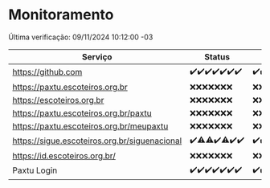 # Monitoramento

Última verificação: 09/11/2024 10:12:00 -03

|Serviço|Status|Últimas 24h|
|---|---|---|
|https://github.com|<span title="2024-11-02: OK=23">✔️</span><span title="2024-11-03: OK=23">✔️</span><span title="2024-11-04: OK=23">✔️</span><span title="2024-11-05: OK=23">✔️</span><span title="2024-11-06: OK=23">✔️</span><span title="2024-11-07: OK=23">✔️</span><span title="2024-11-08: OK=12">✔️</span>|<span title="08/11/2024 10:15:00 -03 : 200">✔️</span><span title="08/11/2024 11:07:00 -03 : 200">✔️</span><span title="08/11/2024 12:08:00 -03 : 200">✔️</span><span title="08/11/2024 13:09:00 -03 : 200">✔️</span><span title="08/11/2024 14:07:00 -03 : 200">✔️</span><span title="08/11/2024 15:10:00 -03 : 200">✔️</span><span title="08/11/2024 16:06:00 -03 : 200">✔️</span><span title="08/11/2024 17:08:00 -03 : 200">✔️</span><span title="08/11/2024 18:07:00 -03 : 200">✔️</span><span title="08/11/2024 19:07:00 -03 : 200">✔️</span><span title="08/11/2024 20:08:00 -03 : 200">✔️</span><span title="08/11/2024 21:38:00 -03 : 200">✔️</span><span title="08/11/2024 23:05:00 -03 : 200">✔️</span><span title="09/11/2024 00:12:00 -03 : 200">✔️</span><span title="09/11/2024 01:09:00 -03 : 200">✔️</span><span title="09/11/2024 02:07:00 -03 : 200">✔️</span><span title="09/11/2024 03:10:00 -03 : 200">✔️</span><span title="09/11/2024 04:07:00 -03 : 200">✔️</span><span title="09/11/2024 05:09:00 -03 : 200">✔️</span><span title="09/11/2024 06:07:00 -03 : 200">✔️</span><span title="09/11/2024 07:07:00 -03 : 200">✔️</span><span title="09/11/2024 08:05:00 -03 : 200">✔️</span><span title="09/11/2024 09:13:00 -03 : 200">✔️</span><span title="09/11/2024 10:12:00 -03 : 200">✔️</span>|
|https://paxtu.escoteiros.org.br|<span title="2024-11-02: Falhas=23">❌</span><span title="2024-11-03: Falhas=23">❌</span><span title="2024-11-04: Falhas=23">❌</span><span title="2024-11-05: Falhas=23">❌</span><span title="2024-11-06: Falhas=23">❌</span><span title="2024-11-07: Falhas=23">❌</span><span title="2024-11-08: Falhas=12">❌</span>|<span title="08/11/2024 10:15:00 -03 : 403">❌</span><span title="08/11/2024 11:07:00 -03 : 403">❌</span><span title="08/11/2024 12:08:00 -03 : 403">❌</span><span title="08/11/2024 13:09:00 -03 : 403">❌</span><span title="08/11/2024 14:07:00 -03 : 403">❌</span><span title="08/11/2024 15:10:00 -03 : 403">❌</span><span title="08/11/2024 16:06:00 -03 : 403">❌</span><span title="08/11/2024 17:08:00 -03 : 403">❌</span><span title="08/11/2024 18:07:00 -03 : 403">❌</span><span title="08/11/2024 19:07:00 -03 : 403">❌</span><span title="08/11/2024 20:08:00 -03 : 403">❌</span><span title="08/11/2024 21:38:00 -03 : 403">❌</span><span title="08/11/2024 23:05:00 -03 : 403">❌</span><span title="09/11/2024 00:12:00 -03 : 403">❌</span><span title="09/11/2024 01:09:00 -03 : 403">❌</span><span title="09/11/2024 02:07:00 -03 : 403">❌</span><span title="09/11/2024 03:10:00 -03 : 403">❌</span><span title="09/11/2024 04:07:00 -03 : 403">❌</span><span title="09/11/2024 05:09:00 -03 : 403">❌</span><span title="09/11/2024 06:07:00 -03 : 403">❌</span><span title="09/11/2024 07:07:00 -03 : 403">❌</span><span title="09/11/2024 08:05:00 -03 : 403">❌</span><span title="09/11/2024 09:13:00 -03 : 403">❌</span><span title="09/11/2024 10:12:00 -03 : 403">❌</span>|
|https://escoteiros.org.br|<span title="2024-11-02: Falhas=23">❌</span><span title="2024-11-03: Falhas=23">❌</span><span title="2024-11-04: Falhas=23">❌</span><span title="2024-11-05: Falhas=23">❌</span><span title="2024-11-06: Falhas=23">❌</span><span title="2024-11-07: Falhas=23">❌</span><span title="2024-11-08: Falhas=12">❌</span>|<span title="08/11/2024 10:15:00 -03 : 403">❌</span><span title="08/11/2024 11:07:00 -03 : 403">❌</span><span title="08/11/2024 12:08:00 -03 : 403">❌</span><span title="08/11/2024 13:09:00 -03 : 403">❌</span><span title="08/11/2024 14:07:00 -03 : 403">❌</span><span title="08/11/2024 15:10:00 -03 : 403">❌</span><span title="08/11/2024 16:06:00 -03 : 403">❌</span><span title="08/11/2024 17:08:00 -03 : 403">❌</span><span title="08/11/2024 18:07:00 -03 : 403">❌</span><span title="08/11/2024 19:07:00 -03 : 403">❌</span><span title="08/11/2024 20:08:00 -03 : 403">❌</span><span title="08/11/2024 21:38:00 -03 : 403">❌</span><span title="08/11/2024 23:05:00 -03 : 403">❌</span><span title="09/11/2024 00:12:00 -03 : 403">❌</span><span title="09/11/2024 01:09:00 -03 : 403">❌</span><span title="09/11/2024 02:07:00 -03 : 403">❌</span><span title="09/11/2024 03:10:00 -03 : 403">❌</span><span title="09/11/2024 04:07:00 -03 : 403">❌</span><span title="09/11/2024 05:09:00 -03 : 403">❌</span><span title="09/11/2024 06:07:00 -03 : 403">❌</span><span title="09/11/2024 07:07:00 -03 : 403">❌</span><span title="09/11/2024 08:05:00 -03 : 403">❌</span><span title="09/11/2024 09:13:00 -03 : 403">❌</span><span title="09/11/2024 10:12:00 -03 : 403">❌</span>|
|https://paxtu.escoteiros.org.br/paxtu|<span title="2024-11-02: Falhas=23">❌</span><span title="2024-11-03: Falhas=23">❌</span><span title="2024-11-04: Falhas=23">❌</span><span title="2024-11-05: Falhas=23">❌</span><span title="2024-11-06: Falhas=23">❌</span><span title="2024-11-07: Falhas=23">❌</span><span title="2024-11-08: Falhas=12">❌</span>|<span title="08/11/2024 10:15:00 -03 : 403">❌</span><span title="08/11/2024 11:07:00 -03 : 403">❌</span><span title="08/11/2024 12:08:00 -03 : 403">❌</span><span title="08/11/2024 13:09:00 -03 : 403">❌</span><span title="08/11/2024 14:07:00 -03 : 403">❌</span><span title="08/11/2024 15:10:00 -03 : 403">❌</span><span title="08/11/2024 16:06:00 -03 : 403">❌</span><span title="08/11/2024 17:08:00 -03 : 403">❌</span><span title="08/11/2024 18:07:00 -03 : 403">❌</span><span title="08/11/2024 19:07:00 -03 : 403">❌</span><span title="08/11/2024 20:08:00 -03 : 403">❌</span><span title="08/11/2024 21:38:00 -03 : 403">❌</span><span title="08/11/2024 23:05:00 -03 : 403">❌</span><span title="09/11/2024 00:12:00 -03 : 403">❌</span><span title="09/11/2024 01:09:00 -03 : 403">❌</span><span title="09/11/2024 02:07:00 -03 : 403">❌</span><span title="09/11/2024 03:10:00 -03 : 403">❌</span><span title="09/11/2024 04:07:00 -03 : 403">❌</span><span title="09/11/2024 05:09:00 -03 : 403">❌</span><span title="09/11/2024 06:07:00 -03 : 403">❌</span><span title="09/11/2024 07:07:00 -03 : 403">❌</span><span title="09/11/2024 08:05:00 -03 : 403">❌</span><span title="09/11/2024 09:13:00 -03 : 403">❌</span><span title="09/11/2024 10:12:00 -03 : 403">❌</span>|
|https://paxtu.escoteiros.org.br/meupaxtu|<span title="2024-11-02: Falhas=23">❌</span><span title="2024-11-03: Falhas=23">❌</span><span title="2024-11-04: Falhas=23">❌</span><span title="2024-11-05: Falhas=23">❌</span><span title="2024-11-06: Falhas=23">❌</span><span title="2024-11-07: Falhas=23">❌</span><span title="2024-11-08: Falhas=12">❌</span>|<span title="08/11/2024 10:15:00 -03 : 403">❌</span><span title="08/11/2024 11:07:00 -03 : 403">❌</span><span title="08/11/2024 12:08:00 -03 : 403">❌</span><span title="08/11/2024 13:09:00 -03 : 403">❌</span><span title="08/11/2024 14:07:00 -03 : 403">❌</span><span title="08/11/2024 15:10:00 -03 : 403">❌</span><span title="08/11/2024 16:06:00 -03 : 403">❌</span><span title="08/11/2024 17:08:00 -03 : 403">❌</span><span title="08/11/2024 18:07:00 -03 : 403">❌</span><span title="08/11/2024 19:07:00 -03 : 403">❌</span><span title="08/11/2024 20:08:00 -03 : 403">❌</span><span title="08/11/2024 21:38:00 -03 : 403">❌</span><span title="08/11/2024 23:05:00 -03 : 403">❌</span><span title="09/11/2024 00:12:00 -03 : 403">❌</span><span title="09/11/2024 01:09:00 -03 : 403">❌</span><span title="09/11/2024 02:07:00 -03 : 403">❌</span><span title="09/11/2024 03:10:00 -03 : 403">❌</span><span title="09/11/2024 04:07:00 -03 : 403">❌</span><span title="09/11/2024 05:09:00 -03 : 403">❌</span><span title="09/11/2024 06:07:00 -03 : 403">❌</span><span title="09/11/2024 07:07:00 -03 : 403">❌</span><span title="09/11/2024 08:05:00 -03 : 403">❌</span><span title="09/11/2024 09:13:00 -03 : 403">❌</span><span title="09/11/2024 10:12:00 -03 : 403">❌</span>|
|https://sigue.escoteiros.org.br/siguenacional|<span title="2024-11-02: OK=23">✔️</span><span title="2024-11-03: OK=22, Falhas=1">⚠️</span><span title="2024-11-04: OK=22, Falhas=1">⚠️</span><span title="2024-11-05: OK=23">✔️</span><span title="2024-11-06: OK=22, Falhas=1">⚠️</span><span title="2024-11-07: OK=23">✔️</span><span title="2024-11-08: OK=12">✔️</span>|<span title="08/11/2024 10:15:00 -03 : 200">✔️</span><span title="08/11/2024 11:07:00 -03 : 200">✔️</span><span title="08/11/2024 12:08:00 -03 : 200">✔️</span><span title="08/11/2024 13:09:00 -03 : 200">✔️</span><span title="08/11/2024 14:07:00 -03 : 200">✔️</span><span title="08/11/2024 15:10:00 -03 : 200">✔️</span><span title="08/11/2024 16:06:00 -03 : 200">✔️</span><span title="08/11/2024 17:08:00 -03 : 0">❌</span><span title="08/11/2024 18:07:00 -03 : 200">✔️</span><span title="08/11/2024 19:07:00 -03 : 200">✔️</span><span title="08/11/2024 20:08:00 -03 : 200">✔️</span><span title="08/11/2024 21:38:00 -03 : 200">✔️</span><span title="08/11/2024 23:05:00 -03 : 200">✔️</span><span title="09/11/2024 00:12:00 -03 : 200">✔️</span><span title="09/11/2024 01:09:00 -03 : 200">✔️</span><span title="09/11/2024 02:07:00 -03 : 200">✔️</span><span title="09/11/2024 03:10:00 -03 : 200">✔️</span><span title="09/11/2024 04:07:00 -03 : 200">✔️</span><span title="09/11/2024 05:09:00 -03 : 200">✔️</span><span title="09/11/2024 06:07:00 -03 : 200">✔️</span><span title="09/11/2024 07:07:00 -03 : 200">✔️</span><span title="09/11/2024 08:05:00 -03 : 200">✔️</span><span title="09/11/2024 09:13:00 -03 : 200">✔️</span><span title="09/11/2024 10:12:00 -03 : 200">✔️</span>|
|https://id.escoteiros.org.br/|<span title="2024-11-02: Falhas=23">❌</span><span title="2024-11-03: Falhas=23">❌</span><span title="2024-11-04: Falhas=23">❌</span><span title="2024-11-05: Falhas=23">❌</span><span title="2024-11-06: Falhas=23">❌</span><span title="2024-11-07: Falhas=23">❌</span><span title="2024-11-08: Falhas=12">❌</span>|<span title="08/11/2024 10:15:00 -03 : 403">❌</span><span title="08/11/2024 11:07:00 -03 : 403">❌</span><span title="08/11/2024 12:08:00 -03 : 403">❌</span><span title="08/11/2024 13:09:00 -03 : 403">❌</span><span title="08/11/2024 14:07:00 -03 : 403">❌</span><span title="08/11/2024 15:10:00 -03 : 403">❌</span><span title="08/11/2024 16:06:00 -03 : 403">❌</span><span title="08/11/2024 17:08:00 -03 : 403">❌</span><span title="08/11/2024 18:07:00 -03 : 403">❌</span><span title="08/11/2024 19:07:00 -03 : 403">❌</span><span title="08/11/2024 20:08:00 -03 : 403">❌</span><span title="08/11/2024 21:38:00 -03 : 403">❌</span><span title="08/11/2024 23:05:00 -03 : 403">❌</span><span title="09/11/2024 00:12:00 -03 : 403">❌</span><span title="09/11/2024 01:09:00 -03 : 403">❌</span><span title="09/11/2024 02:07:00 -03 : 403">❌</span><span title="09/11/2024 03:10:00 -03 : 403">❌</span><span title="09/11/2024 04:07:00 -03 : 403">❌</span><span title="09/11/2024 05:09:00 -03 : 403">❌</span><span title="09/11/2024 06:07:00 -03 : 403">❌</span><span title="09/11/2024 07:07:00 -03 : 403">❌</span><span title="09/11/2024 08:05:00 -03 : 403">❌</span><span title="09/11/2024 09:13:00 -03 : 403">❌</span><span title="09/11/2024 10:12:00 -03 : 403">❌</span>|
|Paxtu Login|<span title="2024-11-02: OK=23">✔️</span><span title="2024-11-03: OK=23">✔️</span><span title="2024-11-04: OK=23">✔️</span><span title="2024-11-05: OK=23">✔️</span><span title="2024-11-06: OK=23">✔️</span><span title="2024-11-07: OK=23">✔️</span><span title="2024-11-08: OK=12">✔️</span>|<span title="08/11/2024 10:15:00 -03 : 200">✔️</span><span title="08/11/2024 11:07:00 -03 : 200">✔️</span><span title="08/11/2024 12:08:00 -03 : 200">✔️</span><span title="08/11/2024 13:09:00 -03 : 200">✔️</span><span title="08/11/2024 14:07:00 -03 : 200">✔️</span><span title="08/11/2024 15:10:00 -03 : 200">✔️</span><span title="08/11/2024 16:06:00 -03 : 200">✔️</span><span title="08/11/2024 17:08:00 -03 : 504">❌</span><span title="08/11/2024 18:07:00 -03 : 200">✔️</span><span title="08/11/2024 19:07:00 -03 : 200">✔️</span><span title="08/11/2024 20:08:00 -03 : 200">✔️</span><span title="08/11/2024 21:38:00 -03 : 200">✔️</span><span title="08/11/2024 23:05:00 -03 : 200">✔️</span><span title="09/11/2024 00:12:00 -03 : 200">✔️</span><span title="09/11/2024 01:09:00 -03 : 200">✔️</span><span title="09/11/2024 02:07:00 -03 : 200">✔️</span><span title="09/11/2024 03:10:00 -03 : 200">✔️</span><span title="09/11/2024 04:07:00 -03 : 200">✔️</span><span title="09/11/2024 05:09:00 -03 : 200">✔️</span><span title="09/11/2024 06:07:00 -03 : 200">✔️</span><span title="09/11/2024 07:07:00 -03 : 200">✔️</span><span title="09/11/2024 08:05:00 -03 : 200">✔️</span><span title="09/11/2024 09:13:00 -03 : 200">✔️</span><span title="09/11/2024 10:12:00 -03 : 200">✔️</span>|

